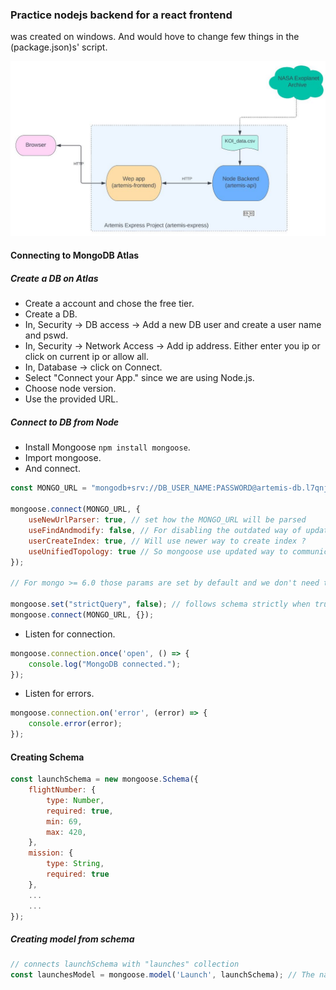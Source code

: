 ### Practice nodejs backend for a react frontend

was created on windows. And would hove to change few things in the (package.json)s' script. 

![Architecture](./arch.jpg)

#### Connecting to MongoDB Atlas

##### Create a DB on Atlas
- Create a account and chose the free tier.
- Create a DB.
- In, Security -> DB access -> Add a new DB user and create a user name and pswd.
- In, Security -> Network Access -> Add ip address. Either enter you ip or click on current ip or allow all.
- In, Database -> click on Connect.
- Select "Connect your App." since we are using Node.js.
- Choose node version.
- Use the provided URL.

##### Connect to DB from Node
- Install Mongoose `npm install mongoose`.
- Import mongoose.
- And connect.

```js
const MONGO_URL = "mongodb+srv://DB_USER_NAME:PASSWORD@artemis-db.l7qnj9a.mongodb.net/?retryWrites=true&w=majority";

mongoose.connect(MONGO_URL, {
    useNewUrlParser: true, // set how the MONGO_URL will be parsed
    useFindAndmodify: false, // For disabling the outdated way of updating mongo data 
    userCreateIndex: true, // Will use newer way to create index ?
    useUnifiedTopology: true // So mongoose use updated way to communicate with clusters
});

// For mongo >= 6.0 those params are set by default and we don't need to set them

mongoose.set("strictQuery", false); // follows schema strictly when true (set this for mongo >= v7)
mongoose.connect(MONGO_URL, {});
```
- Listen for connection.
```js
mongoose.connection.once('open', () => {
    console.log("MongoDB connected.");
});
```
- Listen for errors.
```js
mongoose.connection.on('error', (error) => {
    console.error(error);
});
```

#### Creating Schema

```js 
const launchSchema = new mongoose.Schema({
    flightNumber: {
        type: Number,
        required: true,
        min: 69,
        max: 420,
    },
    mission: {
        type: String,
        required: true
    },
    ...
    ...
});
```

##### Creating model from schema
```js
// connects launchSchema with "launches" collection
const launchesModel = mongoose.model('Launch', launchSchema); // The name given is lowercased then pluralized by mongo
```